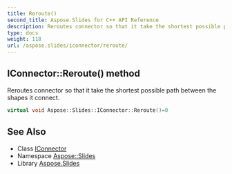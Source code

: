 ```yaml
---
title: Reroute()
second_title: Aspose.Slides for C++ API Reference
description: Reroutes connector so that it take the shortest possible path between the shapes it connect.
type: docs
weight: 118
url: /aspose.slides/iconnector/reroute/
---
```

## IConnector::Reroute() method


Reroutes connector so that it take the shortest possible path between the shapes it connect.

```cpp
virtual void Aspose::Slides::IConnector::Reroute()=0
```

## See Also

* Class [IConnector](../)
* Namespace [Aspose::Slides](../../)
* Library [Aspose.Slides](../../../)